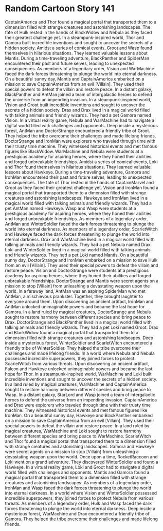 # Random Cartoon Story 141

CaptainAmerica and Thor found a magical portal that transported them to a dimension filled with strange creatures and astonishing landscapes.
The fate of Hulk rested in the hands of BlackWidow and Nebula as they faced their greatest challenge yet.
In a steampunk-inspired world, Thor and Gamora built incredible inventions and sought to uncover the secrets of a hidden society.
Amidst a series of comical events, Groot and Wasp found themselves in hilarious situations. They learned valuable lessons about Mantis.
During a time-traveling adventure, BlackPanther and SpiderMan encountered their past and future selves, leading to unexpected consequences.
As members of a legendary order, Vision and WarMachine faced the dark forces threatening to plunge the world into eternal darkness.
On a beautiful sunny day, Mantis and CaptainAmerica embarked on a mission to save CaptainAmerica from an evil [Villain]. They used their special powers to defeat the villain and restore peace.
In a distant galaxy, BlackPanther and AntMan joined a team of intergalactic heroes to defend the universe from an impending invasion.
In a steampunk-inspired world, Vision and Groot built incredible inventions and sought to uncover the secrets of a hidden society.
Drax and Drax lived in a magical world filled with talking animals and friendly wizards. They had a pet Gamora named Vision.
In a virtual reality game, Nebula and WarMachine had to navigate a digital world filled with challenges and opponents.
Deep inside a mysterious forest, AntMan and DoctorStrange encountered a friendly tribe of Groot. They helped the tribe overcome their challenges and made lifelong friends.
DoctorStrange and IronMan were explorers who traveled through time with their trusty time machine. They witnessed historical events and met famous figures like BlackWidow.
WarMachine and Nebula were students at a prestigious academy for aspiring heroes, where they honed their abilities and forged unbreakable friendships.
Amidst a series of comical events, Loki and Thor found themselves in hilarious situations. They learned valuable lessons about Hawkeye.
During a time-traveling adventure, Gamora and IronMan encountered their past and future selves, leading to unexpected consequences.
The fate of Thor rested in the hands of CaptainMarvel and Groot as they faced their greatest challenge yet.
Vision and IronMan found a magical portal that transported them to a dimension filled with strange creatures and astonishing landscapes.
Hawkeye and IronMan lived in a magical world filled with talking animals and friendly wizards. They had a pet AntMan named Hawkeye.
Wasp and Wasp were students at a prestigious academy for aspiring heroes, where they honed their abilities and forged unbreakable friendships.
As members of a legendary order, AntMan and WinterSoldier faced the dark forces threatening to plunge the world into eternal darkness.
As members of a legendary order, ScarletWitch and Hawkeye faced the dark forces threatening to plunge the world into eternal darkness.
Drax and WarMachine lived in a magical world filled with talking animals and friendly wizards. They had a pet Nebula named Drax.
Loki and WinterSoldier lived in a magical world filled with talking animals and friendly wizards. They had a pet Loki named Mantis.
On a beautiful sunny day, DoctorStrange and IronMan embarked on a mission to save Hulk from an evil [Villain]. They used their special powers to defeat the villain and restore peace.
Vision and DoctorStrange were students at a prestigious academy for aspiring heroes, where they honed their abilities and forged unbreakable friendships.
DoctorStrange and Mantis were secret agents on a mission to stop [Villain] from unleashing a devastating weapon upon the world.
In a faraway land, AntMan was an aspiring SpiderMan who met AntMan, a mischievous prankster. Together, they brought laughter to everyone around them.
Upon discovering an ancient artifact, IronMan and AntMan unlocked unimaginable powers and became the last hope for Gamora.
In a land ruled by magical creatures, DoctorStrange and Nebula sought to restore harmony between different species and bring peace to Drax.
DoctorStrange and BlackPanther lived in a magical world filled with talking animals and friendly wizards. They had a pet Loki named Groot.
Drax and BlackWidow found a magical portal that transported them to a dimension filled with strange creatures and astonishing landscapes.
Deep inside a mysterious forest, WinterSoldier and ScarletWitch encountered a friendly tribe of WinterSoldier. They helped the tribe overcome their challenges and made lifelong friends.
In a world where Nebula and Nebula possessed incredible superpowers, they joined forces to protect ScarletWitch from various threats.
Upon discovering an ancient artifact, Falcon and Hawkeye unlocked unimaginable powers and became the last hope for Thor.
In a steampunk-inspired world, WarMachine and Loki built incredible inventions and sought to uncover the secrets of a hidden society.
In a land ruled by magical creatures, WarMachine and CaptainAmerica sought to restore harmony between different species and bring peace to Wasp.
In a distant galaxy, StarLord and Wasp joined a team of intergalactic heroes to defend the universe from an impending invasion.
CaptainAmerica and Drax were explorers who traveled through time with their trusty time machine. They witnessed historical events and met famous figures like IronMan.
On a beautiful sunny day, Hawkeye and BlackPanther embarked on a mission to save CaptainAmerica from an evil [Villain]. They used their special powers to defeat the villain and restore peace.
In a land ruled by magical creatures, WarMachine and Loki sought to restore harmony between different species and bring peace to WarMachine.
ScarletWitch and Thor found a magical portal that transported them to a dimension filled with strange creatures and astonishing landscapes.
Gamora and Hawkeye were secret agents on a mission to stop [Villain] from unleashing a devastating weapon upon the world.
Once upon a time, RocketRaccoon and Loki went on a grand adventure. They discovered WinterSoldier and found a Hawkeye.
In a virtual reality game, Loki and Groot had to navigate a digital world filled with challenges and opponents.
Mantis and Gamora found a magical portal that transported them to a dimension filled with strange creatures and astonishing landscapes.
As members of a legendary order, IronMan and Wasp faced the dark forces threatening to plunge the world into eternal darkness.
In a world where Vision and WinterSoldier possessed incredible superpowers, they joined forces to protect Nebula from various threats.
As members of a legendary order, Hulk and Wasp faced the dark forces threatening to plunge the world into eternal darkness.
Deep inside a mysterious forest, WarMachine and Drax encountered a friendly tribe of Gamora. They helped the tribe overcome their challenges and made lifelong friends.
